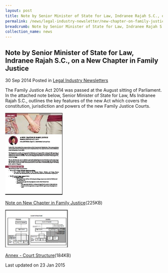 ```yaml
---
layout: post
title: Note by Senior Minister of State for Law, Indranee Rajah S.C., on a New Chapter in Family Justice
permalink: /news/legal-industry-newsletter/new-chapter-on-family-justice/
breadcrumb: Note by Senior Minister of State for Law, Indranee Rajah S.C., on a New Chapter in Family Justice
collection_name: news
---
```


<style>
  .image {width: 200px;}
  .image img {max-width: 100%;}
</style>

Note by Senior Minister of State for Law, Indranee Rajah S.C., on a New Chapter in Family Justice
---

30 Sep 2014 Posted in [Legal Industry Newsletters](/news/legal-industry-newsletters/)

The Family Justice Act 2014 was passed at the August sitting of Parliament. In the attached note below, Senior Minister of State for Law, Ms Indranee Rajah S.C., outlines the key features of the new Act which covers the constitution, jurisdiction and powers of the new Family Justice Courts.

<div class="image">
  <a href="/files/FamilyJusticeNewsletter_Sep2014V2.pdf/"><img src="/images/1422000541822.jpg/"></a>
</div>

<a href="/files/FamilyJusticeNewsletter_Sep2014V2.pdf/">Note on New Chapter in Family Justice</a>(225KB)


<div class="image">
  <a href="/files/FamilyJusticeCourtStructureAnnex.pdf/"><img src="/images/1412070109509(1).jpg/"></a>
</div>

<a href="/files/FamilyJusticeCourtStructureAnnex.pdf/">Annex - Court Structure</a>(184KB)

<p class="right-side-updated">Last updated on 23 Jan 2015</p>
